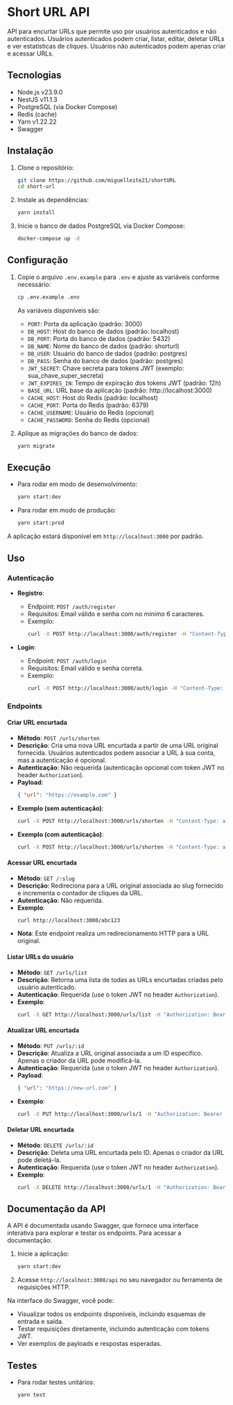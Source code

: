 # Short URL API

API para encurtar URLs que permite uso por usuários autenticados e não autenticados. Usuários autenticados podem criar, listar, editar, deletar URLs e ver estatísticas de cliques. Usuários não autenticados podem apenas criar e acessar URLs.

## Tecnologias

- Node.js v23.9.0
- NestJS v11.1.3
- PostgreSQL (via Docker Compose)
- Redis (cache)
- Yarn v1.22.22
- Swagger
## Instalação

1. Clone o repositório:
   ```bash
   git clone https://github.com/miguelleite21/shortURL
   cd short-url
   ```

2. Instale as dependências:
   ```bash
   yarn install
   ```

3. Inicie o banco de dados PostgreSQL via Docker Compose:
   ```bash
   docker-compose up -d
   ```

## Configuração

1. Copie o arquivo `.env.example` para `.env` e ajuste as variáveis conforme necessário:
   ```bash
   cp .env.example .env
   ```

   As variáveis disponíveis são:
   - `PORT`: Porta da aplicação (padrão: 3000)
   - `DB_HOST`: Host do banco de dados (padrão: localhost)
   - `DB_PORT`: Porta do banco de dados (padrão: 5432)
   - `DB_NAME`: Nome do banco de dados (padrão: shorturl)
   - `DB_USER`: Usuário do banco de dados (padrão: postgres)
   - `DB_PASS`: Senha do banco de dados (padrão: postgres)
   - `JWT_SECRET`: Chave secreta para tokens JWT (exemplo: sua_chave_super_secreta)
   - `JWT_EXPIRES_IN`: Tempo de expiração dos tokens JWT (padrão: 12h)
   - `BASE_URL`: URL base da aplicação (padrão: http://localhost:3000)
   - `CACHE_HOST`: Host do Redis (padrão: localhost)
   - `CACHE_PORT`: Porta do Redis (padrão: 6379)
   - `CACHE_USERNAME`: Usuário do Redis (opcional)
   - `CACHE_PASSWORD`: Senha do Redis (opcional)

2. Aplique as migrações do banco de dados:
   ```bash
   yarn migrate
   ```

## Execução

- Para rodar em modo de desenvolvimento:
  ```bash
  yarn start:dev
  ```

- Para rodar em modo de produção:
  ```bash
  yarn start:prod
  ```

A aplicação estará disponível em `http://localhost:3000` por padrão.

## Uso

### Autenticação

- **Registro**:
  - Endpoint: `POST /auth/register`
  - Requisitos: Email válido e senha com no mínimo 6 caracteres.
  - Exemplo:
    ```bash
    curl -X POST http://localhost:3000/auth/register -H "Content-Type: application/json" -d '{"email": "user@example.com", "password": "strongpassword"}'
    ```

- **Login**:
  - Endpoint: `POST /auth/login`
  - Requisitos: Email válido e senha correta.
  - Exemplo:
    ```bash
    curl -X POST http://localhost:3000/auth/login -H "Content-Type: application/json" -d '{"email": "user@example.com", "password": "strongpassword"}'
    ```

### Endpoints

#### Criar URL encurtada

- **Método**: `POST /urls/shorten`
- **Descrição**: Cria uma nova URL encurtada a partir de uma URL original fornecida. Usuários autenticados podem associar a URL à sua conta, mas a autenticação é opcional.
- **Autenticação**: Não requerida (autenticação opcional com token JWT no header `Authorization`).
- **Payload**:
  ```json
  { "url": "https://example.com" }
  ```
- **Exemplo (sem autenticação)**:
  ```bash
  curl -X POST http://localhost:3000/urls/shorten -H "Content-Type: application/json" -d '{"url": "https://example.com"}'
  ```
- **Exemplo (com autenticação)**:
  ```bash
  curl -X POST http://localhost:3000/urls/shorten -H "Content-Type: application/json" -H "Authorization: Bearer seu_token" -d '{"url": "https://example.com"}'
  ```

#### Acessar URL encurtada

- **Método**: `GET /:slug`
- **Descrição**: Redireciona para a URL original associada ao slug fornecido e incrementa o contador de cliques da URL.
- **Autenticação**: Não requerida.
- **Exemplo**:
  ```bash
  curl http://localhost:3000/abc123
  ```
- **Nota**: Este endpoint realiza um redirecionamento HTTP para a URL original.

#### Listar URLs do usuário

- **Método**: `GET /urls/list`
- **Descrição**: Retorna uma lista de todas as URLs encurtadas criadas pelo usuário autenticado.
- **Autenticação**: Requerida (use o token JWT no header `Authorization`).
- **Exemplo**:
  ```bash
  curl -X GET http://localhost:3000/urls/list -H "Authorization: Bearer seu_token"
  ```

#### Atualizar URL encurtada

- **Método**: `PUT /urls/:id`
- **Descrição**: Atualiza a URL original associada a um ID específico. Apenas o criador da URL pode modificá-la.
- **Autenticação**: Requerida (use o token JWT no header `Authorization`).
- **Payload**:
  ```json
  { "url": "https://new-url.com" }
  ```
- **Exemplo**:
  ```bash
  curl -X PUT http://localhost:3000/urls/1 -H "Authorization: Bearer seu_token" -H "Content-Type: application/json" -d '{"url": "https://new-url.com"}'
  ```

#### Deletar URL encurtada

- **Método**: `DELETE /urls/:id`
- **Descrição**: Deleta uma URL encurtada pelo ID. Apenas o criador da URL pode deletá-la.
- **Autenticação**: Requerida (use o token JWT no header `Authorization`).
- **Exemplo**:
  ```bash
  curl -X DELETE http://localhost:3000/urls/1 -H "Authorization: Bearer seu_token"
  ```
## Documentação da API

A API é documentada usando Swagger, que fornece uma interface interativa para explorar e testar os endpoints. Para acessar a documentação:

1. Inicie a aplicação:
   ```bash
   yarn start:dev
   ```
2. Acesse `http://localhost:3000/api` no seu navegador ou ferramenta de requisições HTTP.

Na interface do Swagger, você pode:
- Visualizar todos os endpoints disponíveis, incluindo esquemas de entrada e saída.
- Testar requisições diretamente, incluindo autenticação com tokens JWT.
- Ver exemplos de payloads e respostas esperadas.

## Testes

- Para rodar testes unitários:
  ```bash
  yarn test
  ```




